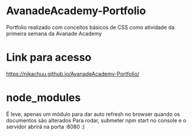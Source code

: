 # AvanadeAcademy-Portfolio
Portfolio realizado com conceitos básicos de CSS como atividade da primeira semana da Avanade Academy

# Link para acesso
https://nikachuu.github.io/AvanadeAcademy-Portfolio/

# node_modules
É leve, apenas um módulo para dar auto refresh no browser quando os documentos são alterados
Para rodar, submeter npm start no console e o servidor abrirá na porta :8080 :)
